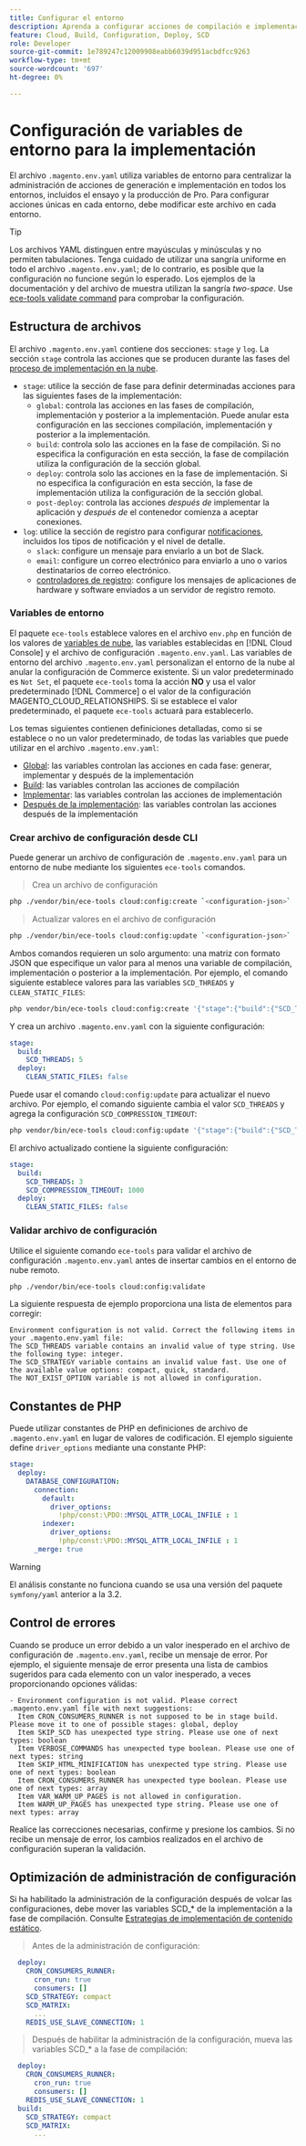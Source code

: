 ```yaml
---
title: Configurar el entorno
description: Aprenda a configurar acciones de compilación e implementación en todos los entornos de infraestructura en la nube de Commerce, incluidos el ensayo y la producción profesionales, mediante variables de entorno.
feature: Cloud, Build, Configuration, Deploy, SCD
role: Developer
source-git-commit: 1e789247c12009908eabb6039d951acbdfcc9263
workflow-type: tm+mt
source-wordcount: '697'
ht-degree: 0%

---
```


# Configuración de variables de entorno para la implementación

El archivo `.magento.env.yaml` utiliza variables de entorno para centralizar la administración de acciones de generación e implementación en todos los entornos, incluidos el ensayo y la producción de Pro. Para configurar acciones únicas en cada entorno, debe modificar este archivo en cada entorno.

>[!TIP]
>
>Los archivos YAML distinguen entre mayúsculas y minúsculas y no permiten tabulaciones. Tenga cuidado de utilizar una sangría uniforme en todo el archivo `.magento.env.yaml`; de lo contrario, es posible que la configuración no funcione según lo esperado. Los ejemplos de la documentación y del archivo de muestra utilizan la sangría _two-space_. Use [ece-tools validate command](#validate-configuration-file) para comprobar la configuración.

## Estructura de archivos

El archivo `.magento.env.yaml` contiene dos secciones: `stage` y `log`. La sección `stage` controla las acciones que se producen durante las fases del [proceso de implementación en la nube](../deploy/process.md).

- `stage`: utilice la sección de fase para definir determinadas acciones para las siguientes fases de la implementación:
   - `global`: controla las acciones en las fases de compilación, implementación y posterior a la implementación. Puede anular esta configuración en las secciones compilación, implementación y posterior a la implementación.
   - `build`: controla solo las acciones en la fase de compilación. Si no especifica la configuración en esta sección, la fase de compilación utiliza la configuración de la sección global.
   - `deploy`: controla solo las acciones en la fase de implementación. Si no especifica la configuración en esta sección, la fase de implementación utiliza la configuración de la sección global.
   - `post-deploy`: controla las acciones _después de_ implementar la aplicación y _después de_ el contenedor comienza a aceptar conexiones.
- `log`: utilice la sección de registro para configurar [notificaciones](set-up-notifications.md), incluidos los tipos de notificación y el nivel de detalle.
   - `slack`: configure un mensaje para enviarlo a un bot de Slack.
   - `email`: configure un correo electrónico para enviarlo a uno o varios destinatarios de correo electrónico.
   - [controladores de registro](log-handlers.md): configure los mensajes de aplicaciones de hardware y software enviados a un servidor de registro remoto.

### Variables de entorno

El paquete `ece-tools` establece valores en el archivo `env.php` en función de los valores de [variables de nube](variables-cloud.md), las variables establecidas en [!DNL Cloud Console] y el archivo de configuración `.magento.env.yaml`. Las variables de entorno del archivo `.magento.env.yaml` personalizan el entorno de la nube al anular la configuración de Commerce existente. Si un valor predeterminado es `Not Set`, el paquete `ece-tools` toma la acción **NO** y usa el valor predeterminado [!DNL Commerce] o el valor de la configuración MAGENTO_CLOUD_RELATIONSHIPS. Si se establece el valor predeterminado, el paquete `ece-tools` actuará para establecerlo.

Los temas siguientes contienen definiciones detalladas, como si se establece o no un valor predeterminado, de todas las variables que puede utilizar en el archivo `.magento.env.yaml`:

- [Global](variables-global.md): las variables controlan las acciones en cada fase: generar, implementar y después de la implementación
- [Build](variables-build.md): las variables controlan las acciones de compilación
- [Implementar](variables-deploy.md): las variables controlan las acciones de implementación
- [Después de la implementación](variables-post-deploy.md): las variables controlan las acciones después de la implementación

### Crear archivo de configuración desde CLI

Puede generar un archivo de configuración de `.magento.env.yaml` para un entorno de nube mediante los siguientes `ece-tools` comandos.

>Crea un archivo de configuración

```bash
php ./vendor/bin/ece-tools cloud:config:create `<configuration-json>`
```

>Actualizar valores en el archivo de configuración

```bash
php ./vendor/bin/ece-tools cloud:config:update `<configuration-json>`
```

Ambos comandos requieren un solo argumento: una matriz con formato JSON que especifique un valor para al menos una variable de compilación, implementación o posterior a la implementación. Por ejemplo, el comando siguiente establece valores para las variables `SCD_THREADS` y `CLEAN_STATIC_FILES`:

```bash
php vendor/bin/ece-tools cloud:config:create '{"stage":{"build":{"SCD_THREADS":5}, "deploy":{"CLEAN_STATIC_FILES":false}}}'
```

Y crea un archivo `.magento.env.yaml` con la siguiente configuración:

```yaml
stage:
  build:
    SCD_THREADS: 5
  deploy:
    CLEAN_STATIC_FILES: false
```

Puede usar el comando `cloud:config:update` para actualizar el nuevo archivo. Por ejemplo, el comando siguiente cambia el valor `SCD_THREADS` y agrega la configuración `SCD_COMPRESSION_TIMEOUT`:

```bash
php vendor/bin/ece-tools cloud:config:update '{"stage":{"build":{"SCD_THREADS":3, "SCD_COMPRESSION_TIMEOUT":1000}}}'
```

El archivo actualizado contiene la siguiente configuración:

```yaml
stage:
  build:
    SCD_THREADS: 3
    SCD_COMPRESSION_TIMEOUT: 1000
  deploy:
    CLEAN_STATIC_FILES: false
```

### Validar archivo de configuración

Utilice el siguiente comando `ece-tools` para validar el archivo de configuración `.magento.env.yaml` antes de insertar cambios en el entorno de nube remoto.

```bash
php ./vendor/bin/ece-tools cloud:config:validate
```

La siguiente respuesta de ejemplo proporciona una lista de elementos para corregir:

```
Environment configuration is not valid. Correct the following items in your .magento.env.yaml file:
The SCD_THREADS variable contains an invalid value of type string. Use the following type: integer.
The SCD_STRATEGY variable contains an invalid value fast. Use one of the available value options: compact, quick, standard.
The NOT_EXIST_OPTION variable is not allowed in configuration.
```

## Constantes de PHP

Puede utilizar constantes de PHP en definiciones de archivo de `.magento.env.yaml` en lugar de valores de codificación. El ejemplo siguiente define `driver_options` mediante una constante PHP:

```yaml
stage:
  deploy:
    DATABASE_CONFIGURATION:
      connection:
        default:
          driver_options:
            !php/const:\PDO::MYSQL_ATTR_LOCAL_INFILE : 1
        indexer:
          driver_options:
            !php/const:\PDO::MYSQL_ATTR_LOCAL_INFILE : 1
      _merge: true
```

>[!WARNING]
>
>El análisis constante no funciona cuando se usa una versión del paquete `symfony/yaml` anterior a la 3.2.

## Control de errores

Cuando se produce un error debido a un valor inesperado en el archivo de configuración de `.magento.env.yaml`, recibe un mensaje de error. Por ejemplo, el siguiente mensaje de error presenta una lista de cambios sugeridos para cada elemento con un valor inesperado, a veces proporcionando opciones válidas:

```
- Environment configuration is not valid. Please correct .magento.env.yaml file with next suggestions:
  Item CRON_CONSUMERS_RUNNER is not supposed to be in stage build. Please move it to one of possible stages: global, deploy
  Item SKIP_SCD has unexpected type string. Please use one of next types: boolean
  Item VERBOSE_COMMANDS has unexpected type boolean. Please use one of next types: string
  Item SKIP_HTML_MINIFICATION has unexpected type string. Please use one of next types: boolean
  Item CRON_CONSUMERS_RUNNER has unexpected type boolean. Please use one of next types: array
  Item VAR_WARM_UP_PAGES is not allowed in configuration.
  Item WARM_UP_PAGES has unexpected type string. Please use one of next types: array
```

Realice las correcciones necesarias, confirme y presione los cambios. Si no recibe un mensaje de error, los cambios realizados en el archivo de configuración superan la validación.

## Optimización de administración de configuración

Si ha habilitado la administración de la configuración después de volcar las configuraciones, debe mover las variables SCD_* de la implementación a la fase de compilación. Consulte [Estrategias de implementación de contenido estático](../deploy/static-content.md).

>Antes de la administración de configuración:

```yaml
  deploy:
    CRON_CONSUMERS_RUNNER:
      cron_run: true
      consumers: []
    SCD_STRATEGY: compact
    SCD_MATRIX:
      ...
    REDIS_USE_SLAVE_CONNECTION: 1
```

>Después de habilitar la administración de la configuración, mueva las variables SCD_* a la fase de compilación:

```yaml
  deploy:
    CRON_CONSUMERS_RUNNER:
      cron_run: true
      consumers: []
    REDIS_USE_SLAVE_CONNECTION: 1
  build:
    SCD_STRATEGY: compact
    SCD_MATRIX:
      ...
```
